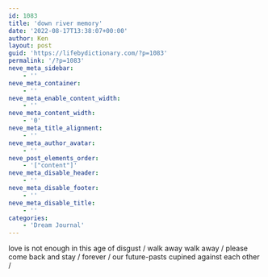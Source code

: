 ```yaml
---
id: 1083
title: 'down river memory'
date: '2022-08-17T13:38:07+00:00'
author: Ken
layout: post
guid: 'https://lifebydictionary.com/?p=1083'
permalink: '/?p=1083'
neve_meta_sidebar:
    - ''
neve_meta_container:
    - ''
neve_meta_enable_content_width:
    - ''
neve_meta_content_width:
    - '0'
neve_meta_title_alignment:
    - ''
neve_meta_author_avatar:
    - ''
neve_post_elements_order:
    - '["content"]'
neve_meta_disable_header:
    - ''
neve_meta_disable_footer:
    - ''
neve_meta_disable_title:
    - ''
categories:
    - 'Dream Journal'
---
```


love is not enough in this age of disgust / walk away walk away / please come back and stay / forever / our future-pasts cupined against each other /